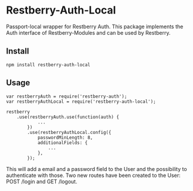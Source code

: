 Restberry-Auth-Local
====================

Passport-local wrapper for Restberry Auth. This package implements the Auth
interface of Restberry-Modules and can be used by Restberry.

## Install

```
npm install restberry-auth-local
```

## Usage

```
var restberryAuth = require('restberry-auth');
var restberryAuthLocal = require('restberry-auth-local');

restberry
    .use(restberryAuth.use(function(auth) {
            ...
        })
        .use(restberryAuthLocal.config({
            passwordMinLength: 8,
            additionalFields: {
                ...
            },
        });
```

This will add a email and a password field to the User and the possibility to
authenticate with those. Two new routes have been created to the User:
POST /login and GET /logout.
